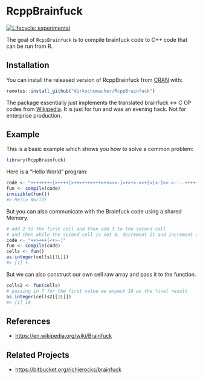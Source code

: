 
<!-- README.md is generated from README.Rmd. Please edit that file -->

# RcppBrainfuck

<!-- badges: start -->

[![Lifecycle:
experimental](https://img.shields.io/badge/lifecycle-experimental-orange.svg)](https://www.tidyverse.org/lifecycle/#experimental)
<!-- badges: end -->

The goal of `RcppBrainfuck` is to compile brainfuck code to C++ code
that can be run from R.

## Installation

You can install the released version of RcppBrainfuck from
[CRAN](https://CRAN.R-project.org) with:

``` r
remotes::install_github("dirkschumacher/RcppBrainfuck")
```

The package essentially just implements the translated brainfuck \<-\> C
OP codes from
[Wikipedia](https://en.wikipedia.org/wiki/Brainfuck#Commands). It is
just for fun and was an evening hack. Not for enterprise production.

## Example

This is a basic example which shows you how to solve a common problem:

``` r
library(RcppBrainfuck)
```

Here is a “Hello World” program:

``` r
code <- "++++++++[>++++[>++>+++>+++>+<<<<-]>+>+>->>+[<]<-]>>.>---.+++++++..+++.>>.<-.<.+++.------.--------.>>+.>++."
fun <- compile(code)
invisible(fun())
#> Hello World!
```

But you can also communicate with the Brainfuck code using a shared
Memory.

``` r
# add 2 to the first cell and then add 3 to the second cell
# and then while the second cell is not 0, decrement it and increment the first one
code <- "++>+++[<+>-]" 
fun <- compile(code)
cells <- fun()
as.integer(cells[[1L]])
#> [1] 5
```

But we can also construct our own cell raw array and pass it to the
function.

``` r
cells2 <- fun(cells)
# passing in 7 for the first value we expect 10 as the final result
as.integer(cells2[[1L]])
#> [1] 10
```

## References

  - <https://en.wikipedia.org/wiki/Brainfuck>

## Related Projects

  - <https://bitbucket.org/richierocks/brainfuck>
